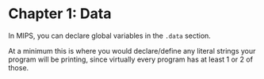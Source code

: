 # Chapter 1: Data

In MIPS, you can declare global variables in the `.data` section.

At a minimum this is where you would declare/define any literal strings
your program will be printing, since virtually every program has
at least 1 or 2 of those.


